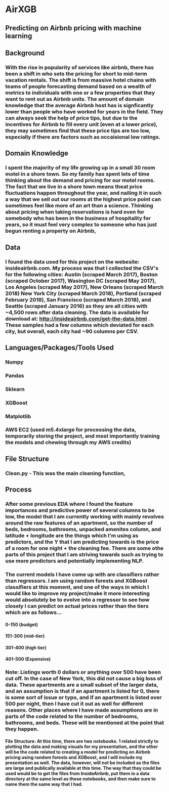 # AirXGB

## Predicting on Airbnb pricing with machine learning


## Background

### With the rise in popularity of services like airbnb, there has been a shift in who sets the pricing for short to mid-term vacation rentals. The shift is from massive hotel chains with teams of people forecasting demand based on a wealth of metrics to individuals with one or a few properties that they want to rent out as Airbnb units. The amount of domain knowledge that the average Airbnb host has is signficantly lower than people who have worked for years in the field. They can always seek the help of price tips, but due to the incentives for Airbnb to fill every unit (even at a lower price), they may sometimes find that these price tips are too low, especially if there are factors such as occaisional low ratings.

## Domain Knowledge

### I spent the majority of my life growing up in a small 30 room motel in a shore town. So my family has spent lots of time thinking about the demand and pricing for our motel rooms. The fact that we live in a shore town means theat price fluctuations happen throughout the year, and nailing it in such a way that we sell out our rooms at the highest price point can sometimes feel like more of an art than a science. Thinking about pricing when taking reservations is hard even for somebody who has been in the business of hospitality for years, so it must feel very complex to someone who has just begun renting a property on Airbnb, 

## Data

### I found the data used for this project on the webesite: insideairbnb.com. My process was that I collected the CSV's for the following cities: Austin (scraped March 2017), Boston (scraped October 2017), Wasington DC (scraped May 2017), Los Angeles (scraped May 2017), New Orleans (scraped March 2018) New York City (scraped March 2018), Portland (scraped February 2018), San Francisco (scraped March 2018), and Seattle (scraped January 2016) as they are all cities with ~4,500 rows after data cleaning. The data is available for download at: http://insideairbnb.com/get-the-data.html . These samples had a few columns which deviated for each city, but overall, each city had ~90 columns per CSV.

## Languages/Packages/Tools Used

### Numpy
### Pandas
### Sklearn
### XGBoost
### Matplotlib
### AWS EC2 (used m5.4xlarge for processing the data, temporarily storing the project, and most importantly training the models and chewing through my AWS credits)

## File Structure

### Clean.py - This was the main cleaning function, 

## Process

### After some previous EDA where I found the feature importances and predictive power of several columns to be low, the model that I am currently working with mainly revolves around the raw features of an apartment, so the number of beds, bedrooms, bathrooms, unpacked amenites column, and latitude + longitude are the things which I'm using as predictors, and the Y that I am predicting towards is the price of a room for one night + the cleaning fee. There are some othe parts of this project that I am striving towards such as trying to use more predictors and potentially implementing NLP.

### The current models I have come up with are classifiers rather than regressors. I am using random forests and XGBoost classifiers at this moment, and one of the ways in which I would like to improve my project/make it more interesting would absolutely be to evolve into a regressor to see how closely I can predict on actual prices rather than the tiers which are as follows...

#### 0-150 (budget)
#### 151-300 (mid-tier)
#### 301-400 (high tier)
#### 401-500 (Expensive)

### Note: Listings worth 0 dollars or anything over 500 have been cut off. In the case of New York, this did not cause a big loss of data. These apartments are a small subset of the larger data, and an assumption is that if an apartment is listed for 0, there is some sort of issue or typo, and if an apartment is listed over 500 per night, then I have cut it out as well for different reasons. Other places where I have made assumptions are in parts of the code related to the number of bedrooms, bathrooms, and beds. These will be mentioned at the point that they happen.

#### File Structure: At this time, there are two notebooks. 1 related strictly to plotting the data and making visuals for my presentation, and the other will be the code related to creating a model for predicting on Airbnb pricing using random forests and XGBoost, and I will include my presentation as well. The data, however, will not be included as the files are large and publically available at this time. The way that they could be used would be to get the files from InsideAirbnb, put them in a data directory at the same level as these notebooks, and then make sure to name them the same way that I had.
